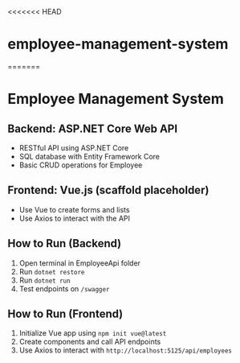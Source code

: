 <<<<<<< HEAD
# employee-management-system
=======

# Employee Management System

## Backend: ASP.NET Core Web API
- RESTful API using ASP.NET Core
- SQL database with Entity Framework Core
- Basic CRUD operations for Employee

## Frontend: Vue.js (scaffold placeholder)
- Use Vue to create forms and lists
- Use Axios to interact with the API

## How to Run (Backend)
1. Open terminal in EmployeeApi folder
2. Run `dotnet restore`
3. Run `dotnet run`
4. Test endpoints on `/swagger`

## How to Run (Frontend)
1. Initialize Vue app using `npm init vue@latest`
2. Create components and call API endpoints
3. Use Axios to interact with `http://localhost:5125/api/employees`

